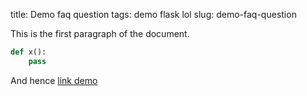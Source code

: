title:   Demo faq question
tags: demo
      flask
      lol
slug: demo-faq-question


This is the first paragraph of the document.


```python
def x():
    pass
```


And hence [link demo](https://flaskcwg.github.io)

